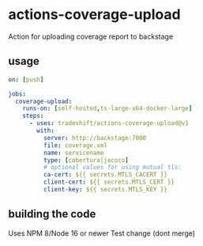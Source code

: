 # actions-coverage-upload

Action for uploading coverage report to backstage

## usage

```yaml
on: [push]

jobs:
  coverage-upload:
    runs-on: [self-hosted,ts-large-x64-docker-large]
    steps:
      - uses: tradeshift/actions-coverage-upload@v1
        with:
          server: http://backstage:7000
          file: coverage.xml
          name: servicename
          type: [cobertura|jacoco]
          # optional values for using mutual tls:
          ca-cert: ${{ secrets.MTLS_CACERT }}
          client-cert: ${{ secrets.MTLS_CERT }}
          client-key: ${{ secrets.MTLS_KEY }}
```

## building the code

Uses NPM 8/Node 16 or newer
Test change (dont merge)
